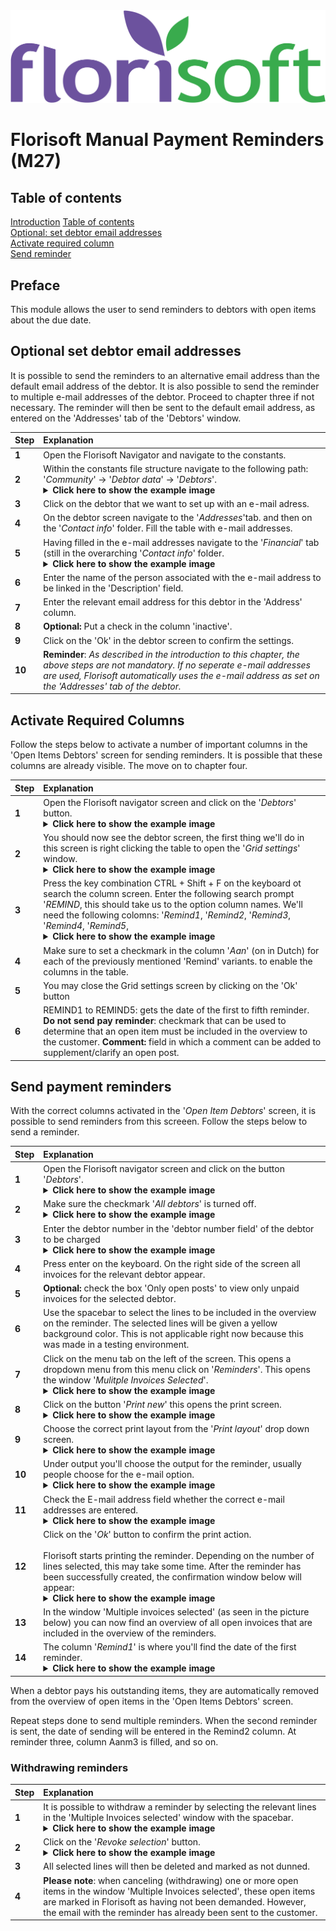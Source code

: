 <img src="../../fslogo.png">

# Florisoft Manual Payment Reminders (M27)

## Table of contents

[Introduction](#introduction)
[Table of contents](#table-of-contents)  
[Optional: set debtor email addresses]()  
[Activate required column]()  
[Send reminder]()


## Preface

This module allows the user to send reminders to debtors with open items about the due date.


## Optional set debtor email addresses

It is possible to send the reminders to an alternative email address than the default email address of the debtor. It is also possible to send the reminder to multiple e-mail addresses of the debtor. Proceed to chapter three if not necessary. The reminder will then be sent to the default email address, as entered on the 'Addresses' tab of the 'Debtors' window.

|Step|Explanation|
|:--|:--|
|**1**|Open the Florisoft Navigator and navigate to the constants.|
|**2**|Within the constants file structure navigate to the following path: <br>'*Community*' → '*Debtor data*' → '*Debtors*'.<details><summary><b>Click here to show the example image</b></summary><img src=".manual eng/.media/image1.png" width = 500px></details>|
|**3**|Click on the debtor that we want to set up with an e-mail adress.|
|**4**|On the debtor screen navigate to the '*Addresses*'tab. and then on the '*Contact info*' folder. Fill the table with e-mail addresses.|
|**5**|Having filled in the e-mail addresses navigate to the '*Financial*' tab (still in the overarching '*Contact info*' folder.<details><summary><b>Click here to show the example image</b></summary><img src=".manual eng/.media/image2.png" width = 500px></details>|
|**6**|Enter the name of the person associated with the e-mail address to be linked in the 'Description' field.|
|**7**|Enter the relevant email address for this debtor in the 'Address' column.|
|**8**|**Optional:** Put a check in the column 'inactive'. |
|**9**|Click on the 'Ok' in the debtor screen to confirm the settings.|
|**10**|**Reminder**: *As described in the introduction to this chapter, the above steps are not mandatory. If no seperate e-mail addresses are used, Florisoft automatically uses the e-mail address as set on the 'Addresses' tab of the debtor.*|

## Activate Required Columns

Follow the steps below to activate a number of important columns in the 'Open Items Debtors' screen for sending reminders. It is possible that these columns are already visible. The move on to chapter four.

|Step|Explanation|
|:--|:--|
|**1**|Open the Florisoft navigator screen and click on the '*Debtors*' button. <details><summary><b>Click here to show the example image</b></summary><img src=".manual eng/.media/image4.png" width = 500px></details>|
|**2**|You should now see the debtor screen, the first thing we'll do in this screen is right clicking the table to open the '*Grid settings*' window.<details><summary><b>Click here to show the example image</b></summary><img src=".manual eng/.media/image5.png" width = 500px></details>|
|**3**|Press the key combination CTRL + Shift + F on the keyboard ot search the column screen. Enter the following search prompt '*REMIND*, this should take us to the option column names. We'll need the following colomns: '*Remind1*, '*Remind2*, '*Remind3*, '*Remind4*, '*Remind5*,<details><summary><b>Click here to show the example image</b></summary><img src=".manual eng/.media/image6.png" width = 500px></details>|
|**4**|Make sure to set a checkmark in the column '*Aan*' (on in Dutch) for each of the previously mentioned 'Remind' variants. to enable the columns in the table.|<details><summary><b>Click here to show the example image</b></summary><img src=".manual eng/.media/image7.png" width = 500px></details>
|**5**|You may close the Grid settings screen by clicking on the 'Ok' button 
|**6**|REMIND1 to REMIND5: gets the date of the first to fifth reminder. **Do not send pay reminder**: checkmark that can be used to determine that an open item must be included in the overview to the customer. **Comment:** field in which a comment can be added to supplement/clarify an open post.|


## Send payment reminders

With the correct columns activated in the '*Open Item Debtors*' screen, it is possible to send reminders from this screeen. Follow the steps below to send a reminder.

|Step|Explanation|
|:--|:--|
|**1**|Open the Florisoft navigator screen and click on the button '*Debtors*'.<details><summary><b>Click here to show the example image</b></summary><img src=".manual eng/.media/image4.png" width = 500px></details>|
|**2**|Make sure the checkmark '*All debtors*' is turned off.<details><summary><b>Click here to show the example image</b></summary><img src=".manual eng/.media/image8.png" width = 500px></details>|
|**3**|Enter the debtor number in the 'debtor number field' of the debtor to be charged<details><summary><b>Click here to show the example image</b></summary><img src=".manual eng/.media/image8.png" width = 500px></details>|
|**4**|Press enter on the keyboard. On the right side of the screen all invoices for the relevant debtor appear.|
|**5**|**Optional:** check the box 'Only open posts' to view only unpaid invoices for the selected debtor.|
|**6**|Use the spacebar to select the lines to be included in the overview on the reminder. The selected lines will be given a yellow background color. This is not applicable right now because this was made in a testing environment.|
|**7**|Click on the menu tab on the left of the screen. This opens a dropdown menu from this menu click on '*Reminders*'. This opens the window '*Mulitple Invoices Selected*'.<details><summary><b>Click here to show the example image</b></summary><img src=".manual eng/.media/image9.png" width = 500px></details>|
|**8**|Click on the button '*Print new*' this opens the print screen.<details><summary><b>Click here to show the example image</b></summary><img src=".manual eng/.media/image10.png" width = 500px></details>|
|**9**|Choose the correct print layout from the '*Print layout*' drop down screen.<details><summary><b>Click here to show the example image</b></summary><img src=".manual eng/.media/image10.png" width = 500px></details>|
|**10**|Under output you'll choose the output for the reminder, usually people choose for the e-mail option.<details><summary><b>Click here to show the example image</b></summary><img src=".manual eng/.media/image10.png" width = 500px></details>|
|**11**|Check the E-mail address field whether the correct e-mail addresses are entered.<details><summary><b>Click here to show the example image</b></summary><img src=".manual eng/.media/image10.png" width = 500px></details>|
|**12**|Click on the '*Ok*' button to confirm the print action.<br><br>Florisoft starts printing the reminder. Depending on the number of lines selected, this may take some time. After the reminder has been successfully created, the confirmation window below will appear:<details><summary><b>Click here to show the example image</b></summary><img src=".manual eng/.media/image12.png" width = 500px></details>|
|**13**|In the window 'Multiple invoices selected' (as seen in the picture below) you can now find an overview of all open invoices that are included in the overview of the reminders.|
|**14**|The column '*Remind1*' is where you'll find the date of the first reminder.<details><summary><b>Click here to show the example image</b></summary><img src=".manual eng/.media/image13.png" width = 500px></details>|

When a debtor pays his outstanding items, they are automatically removed from the overview of open items in the 'Open Items Debtors' screen.

Repeat steps done to send multiple reminders. When the second reminder is sent, the date of sending will be entered in the Remind2 column. At reminder three, column Aanm3 is filled, and so on.

### Withdrawing reminders

|Step|Explanation|
|:--|:--|
|**1**|It is possible to withdraw a reminder by selecting the relevant lines in the 'Multiple Invoices selected' window with the spacebar.<details><summary><b>Click here to show the example image</b></summary><img src=".manual eng/.media/image11.png" width = 500px></details>|
|**2**|Click on the '*Revoke selection*' button.<details><summary><b>Click here to show the example image</b></summary><img src=".manual eng/.media/image11.png" width = 500px></details>|
|**3**|All selected lines will then be deleted and marked as not dunned.|
|**4**|**Please note**: when canceling (withdrawing) one or more open items in the window 'Multiple Invoices selected', these open items are marked in Florisoft as having not been demanded. However, the email with the reminder has already been sent to the customer.|
